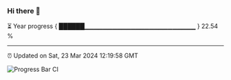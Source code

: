 ### Hi there 👋

⏳ Year progress { ██████▁▁▁▁▁▁▁▁▁▁▁▁▁▁▁▁▁▁▁▁▁▁▁▁ } 22.54 %

---

⏰ Updated on Sat, 23 Mar 2024 12:19:58 GMT

![Progress Bar CI](https://github.com/liununu/liununu/workflows/Progress%20Bar%20CI/badge.svg)
